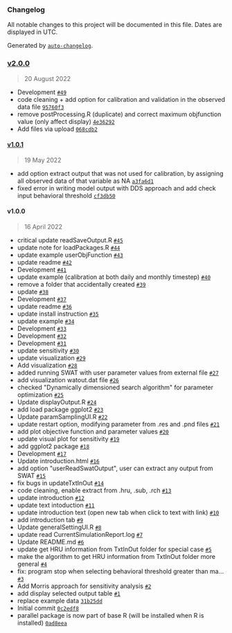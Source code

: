 ### Changelog

All notable changes to this project will be documented in this file. Dates are displayed in UTC.

Generated by [`auto-changelog`](https://github.com/CookPete/auto-changelog).

### [v2.0.0](https://github.com/tamnva/R-SWAT/compare/v1.0.1...v2.0.0)

> 20 August 2022

- Development [`#49`](https://github.com/tamnva/R-SWAT/pull/49)
- code cleaning + add option for calibration and validation in the observed data file [`95760f3`](https://github.com/tamnva/R-SWAT/commit/95760f39d68816f9bfa2cae90b17f73c10b883da)
- remove postProcessing.R (duplicate) and correct maximum objfunction value (only affect display) [`4e36292`](https://github.com/tamnva/R-SWAT/commit/4e36292b4a8cb8f4f8e3f9c2f403a1b2be109297)
- Add files via upload [`068cdb2`](https://github.com/tamnva/R-SWAT/commit/068cdb22081c0cb142cd54fc4b9880e37546d18f)

#### [v1.0.1](https://github.com/tamnva/R-SWAT/compare/v1.0.0...v1.0.1)

> 19 May 2022

- add option extract output that was not used for calibration, by assigning all observed data of that variable as NA [`a3fa6d1`](https://github.com/tamnva/R-SWAT/commit/a3fa6d1c6781b4529c7fa84b15d55dcac21e7ecc)
- fixed error in writing model output with DDS approach and add check input behavioral threshold [`cf3db50`](https://github.com/tamnva/R-SWAT/commit/cf3db50d45f531295cca352bc2ce3d400904d81b)

#### v1.0.0

> 16 April 2022

- critical update readSaveOutput.R [`#45`](https://github.com/tamnva/R-SWAT/pull/45)
- update note for loadPackages.R [`#44`](https://github.com/tamnva/R-SWAT/pull/44)
- update example userObjFunction [`#43`](https://github.com/tamnva/R-SWAT/pull/43)
- update readme [`#42`](https://github.com/tamnva/R-SWAT/pull/42)
- Development [`#41`](https://github.com/tamnva/R-SWAT/pull/41)
- update example (calibration at both daily and monthly timestep) [`#40`](https://github.com/tamnva/R-SWAT/pull/40)
- remove a folder that accidentally created [`#39`](https://github.com/tamnva/R-SWAT/pull/39)
- update [`#38`](https://github.com/tamnva/R-SWAT/pull/38)
- Development [`#37`](https://github.com/tamnva/R-SWAT/pull/37)
- update readme [`#36`](https://github.com/tamnva/R-SWAT/pull/36)
- update install instruction [`#35`](https://github.com/tamnva/R-SWAT/pull/35)
- update example [`#34`](https://github.com/tamnva/R-SWAT/pull/34)
- Development [`#33`](https://github.com/tamnva/R-SWAT/pull/33)
- Development [`#32`](https://github.com/tamnva/R-SWAT/pull/32)
- Development [`#31`](https://github.com/tamnva/R-SWAT/pull/31)
- update sensitivity [`#30`](https://github.com/tamnva/R-SWAT/pull/30)
- update visualization [`#29`](https://github.com/tamnva/R-SWAT/pull/29)
- Add visualization [`#28`](https://github.com/tamnva/R-SWAT/pull/28)
- added running SWAT with user parameter values from external file [`#27`](https://github.com/tamnva/R-SWAT/pull/27)
- add visualization watout.dat file [`#26`](https://github.com/tamnva/R-SWAT/pull/26)
- checked "Dynamically dimensioned search algorithm" for parameter optimization [`#25`](https://github.com/tamnva/R-SWAT/pull/25)
- Update displayOutput.R [`#24`](https://github.com/tamnva/R-SWAT/pull/24)
- add load package ggplot2 [`#23`](https://github.com/tamnva/R-SWAT/pull/23)
- Update paramSamplingUI.R [`#22`](https://github.com/tamnva/R-SWAT/pull/22)
- update restart option, modifying parameter from .res and .pnd files [`#21`](https://github.com/tamnva/R-SWAT/pull/21)
- add plot objective function and parameter values [`#20`](https://github.com/tamnva/R-SWAT/pull/20)
- update visual plot for sensitivity [`#19`](https://github.com/tamnva/R-SWAT/pull/19)
- add ggplot2 package [`#18`](https://github.com/tamnva/R-SWAT/pull/18)
- Development [`#17`](https://github.com/tamnva/R-SWAT/pull/17)
- Update introduction.html [`#16`](https://github.com/tamnva/R-SWAT/pull/16)
- add option "userReadSwatOutput", user can extract any output from SWAT [`#15`](https://github.com/tamnva/R-SWAT/pull/15)
- fix bugs in updateTxtInOut [`#14`](https://github.com/tamnva/R-SWAT/pull/14)
- code cleaning, enable extract from .hru, .sub, .rch [`#13`](https://github.com/tamnva/R-SWAT/pull/13)
- update introduction [`#12`](https://github.com/tamnva/R-SWAT/pull/12)
- update text intoduction [`#11`](https://github.com/tamnva/R-SWAT/pull/11)
- update introduction text (open new tab when click to text with link) [`#10`](https://github.com/tamnva/R-SWAT/pull/10)
- add introduction tab [`#9`](https://github.com/tamnva/R-SWAT/pull/9)
- Update generalSettingUI.R [`#8`](https://github.com/tamnva/R-SWAT/pull/8)
- update read CurrentSimulationReport.log [`#7`](https://github.com/tamnva/R-SWAT/pull/7)
- Update README.md [`#6`](https://github.com/tamnva/R-SWAT/pull/6)
- update get HRU information from TxtInOut folder for special case [`#5`](https://github.com/tamnva/R-SWAT/pull/5)
- make the algorithm to get HRU information from TxtInOut folder more general [`#4`](https://github.com/tamnva/R-SWAT/pull/4)
- fix: program stop when selecting behavioral threshold greater than ma… [`#3`](https://github.com/tamnva/R-SWAT/pull/3)
- Add Morris approach for sensitivity analysis [`#2`](https://github.com/tamnva/R-SWAT/pull/2)
- add display selected output table [`#1`](https://github.com/tamnva/R-SWAT/pull/1)
- replace example data [`31b25dd`](https://github.com/tamnva/R-SWAT/commit/31b25dd70a85169619af2f200871e052cb65b045)
- Initial commit [`0c2edf8`](https://github.com/tamnva/R-SWAT/commit/0c2edf8c599905a99fa12d6d125a6cfe30f1273e)
- parallel package is now part of base R (will be installed when R is installed) [`0ad8eea`](https://github.com/tamnva/R-SWAT/commit/0ad8eeabee41187a9a50ac31ad8b0c145b6b25b4)

